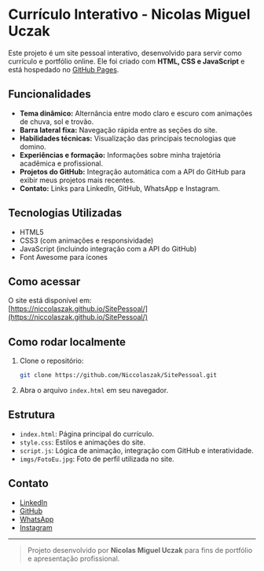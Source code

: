 # Currículo Interativo - Nicolas Miguel Uczak

Este projeto é um site pessoal interativo, desenvolvido para servir como currículo e portfólio online. Ele foi criado com **HTML, CSS e JavaScript** e está hospedado no [GitHub Pages](https://niccolaszak.github.io/SitePessoal/).

## Funcionalidades

- **Tema dinâmico:** Alternância entre modo claro e escuro com animações de chuva, sol e trovão.
- **Barra lateral fixa:** Navegação rápida entre as seções do site.
- **Habilidades técnicas:** Visualização das principais tecnologias que domino.
- **Experiências e formação:** Informações sobre minha trajetória acadêmica e profissional.
- **Projetos do GitHub:** Integração automática com a API do GitHub para exibir meus projetos mais recentes.
- **Contato:** Links para LinkedIn, GitHub, WhatsApp e Instagram.

## Tecnologias Utilizadas

- HTML5
- CSS3 (com animações e responsividade)
- JavaScript (incluindo integração com a API do GitHub)
- Font Awesome para ícones

## Como acessar

O site está disponível em:  
[https://niccolaszak.github.io/SitePessoal/](https://niccolaszak.github.io/SitePessoal/)

## Como rodar localmente

1. Clone o repositório:
    ```bash
    git clone https://github.com/Niccolaszak/SitePessoal.git
    ```
2. Abra o arquivo `index.html` em seu navegador.

## Estrutura

- `index.html`: Página principal do currículo.
- `style.css`: Estilos e animações do site.
- `script.js`: Lógica de animação, integração com GitHub e interatividade.
- `imgs/FotoEu.jpg`: Foto de perfil utilizada no site.

## Contato

- [LinkedIn](https://www.linkedin.com/in/nicolas-miguel-uczak-175457335/)
- [GitHub](https://github.com/Niccolaszak)
- [WhatsApp](https://wa.me/+5542999614798)
- [Instagram](https://instagram.com/nicolas_uczak)

---

> Projeto desenvolvido por **Nicolas Miguel Uczak** para fins de portfólio e apresentação profissional.